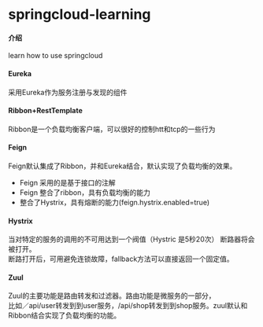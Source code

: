 # springcloud-learning

#### 介绍
learn how to use springcloud

#### Eureka
采用Eureka作为服务注册与发现的组件

#### Ribbon+RestTemplate
Ribbon是一个负载均衡客户端，可以很好的控制htt和tcp的一些行为

#### Feign
Feign默认集成了Ribbon，并和Eureka结合，默认实现了负载均衡的效果。<br/>
* Feign 采用的是基于接口的注解<br/>
* Feign 整合了ribbon，具有负载均衡的能力<br/>
* 整合了Hystrix，具有熔断的能力(feign.hystrix.enabled=true)<br/>

#### Hystrix
当对特定的服务的调用的不可用达到一个阀值（Hystric 是5秒20次） 断路器将会被打开。<br/>
断路打开后，可用避免连锁故障，fallback方法可以直接返回一个固定值。

#### Zuul
Zuul的主要功能是路由转发和过滤器。路由功能是微服务的一部分，<br/>
比如／api/user转发到到user服务，/api/shop转发到到shop服务。zuul默认和Ribbon结合实现了负载均衡的功能。